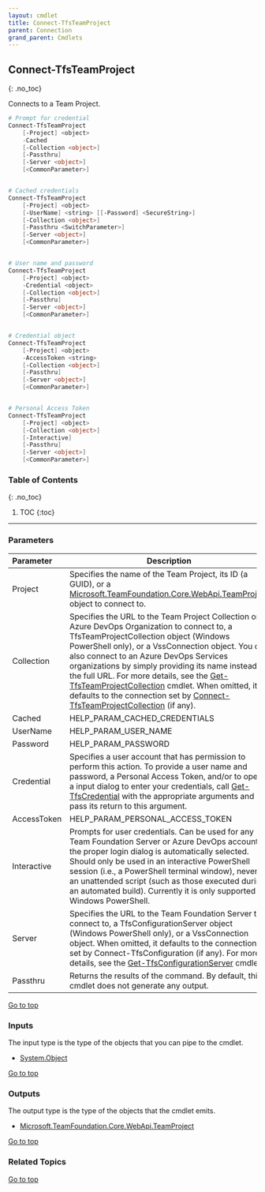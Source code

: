 ```yaml
---
layout: cmdlet
title: Connect-TfsTeamProject
parent: Connection
grand_parent: Cmdlets
---
```

## Connect-TfsTeamProject
{: .no_toc}

Connects to a Team Project.

```powershell
# Prompt for credential
Connect-TfsTeamProject
    [-Project] <object>
    -Cached
    [-Collection <object>]
    [-Passthru]
    [-Server <object>]
    [<CommonParameter>]


# Cached credentials
Connect-TfsTeamProject
    [-Project] <object>
    [-UserName] <string> [[-Password] <SecureString>]
    [-Collection <object>]
    [-Passthru <SwitchParameter>]
    [-Server <object>]
    [<CommonParameter>]


# User name and password
Connect-TfsTeamProject
    [-Project] <object>
    -Credential <object>
    [-Collection <object>]
    [-Passthru]
    [-Server <object>]
    [<CommonParameter>]


# Credential object
Connect-TfsTeamProject
    [-Project] <object>
    -AccessToken <string>
    [-Collection <object>]
    [-Passthru]
    [-Server <object>]
    [<CommonParameter>]


# Personal Access Token
Connect-TfsTeamProject
    [-Project] <object>
    [-Collection <object>]
    [-Interactive]
    [-Passthru]
    [-Server <object>]
    [<CommonParameter>]

```

### Table of Contents
{: .no_toc}

1. TOC
{:toc}

-----
### Parameters

| Parameter | Description |
|:----------|-------------|
 | Project | Specifies the name of the Team Project, its ID (a GUID), or a [Microsoft.TeamFoundation.Core.WebApi.TeamProject](https://docs.microsoft.com/en-us/dotnet/api/Microsoft.TeamFoundation.Core.WebApi.TeamProject) object to connect to. |
 | Collection | Specifies the URL to the Team Project Collection or Azure DevOps Organization to connect to, a TfsTeamProjectCollection object (Windows PowerShell only), or a VssConnection object. You can also connect to an Azure DevOps Services organizations by simply providing its name instead of the full URL. For more details, see the [Get-TfsTeamProjectCollection](https://tfscmdlets.dev/Cmdlets/TeamProjectCollection/Get-TfsTeamProjectCollection) cmdlet. When omitted, it defaults to the connection set by [Connect-TfsTeamProjectCollection](https://tfscmdlets.dev/Cmdlets/Connection/Connect-TfsTeamProjectCollection) (if any). |
 | Cached | HELP_PARAM_CACHED_CREDENTIALS |
 | UserName | HELP_PARAM_USER_NAME |
 | Password | HELP_PARAM_PASSWORD |
 | Credential | Specifies a user account that has permission to perform this action. To provide a user name and password, a Personal Access Token, and/or to open a input dialog to enter your credentials, call [Get-TfsCredential](https://tfscmdlets.dev/Cmdlets/Connection/Get-TfsCredential) with the appropriate arguments and pass its return to this argument. |
 | AccessToken | HELP_PARAM_PERSONAL_ACCESS_TOKEN |
 | Interactive | Prompts for user credentials. Can be used for any Team Foundation Server or Azure DevOps account - the proper login dialog is automatically selected. Should only be used in an interactive PowerShell session (i.e., a PowerShell terminal window), never in an unattended script (such as those executed during an automated build). Currently it is only supported in Windows PowerShell. |
 | Server | Specifies the URL to the Team Foundation Server to connect to, a TfsConfigurationServer object (Windows PowerShell only), or a VssConnection object. When omitted, it defaults to the connection set by Connect-TfsConfiguration (if any). For more details, see the [Get-TfsConfigurationServer](https://tfscmdlets.dev/Cmdlets/ConfigServer/Get-TfsConfigurationServer) cmdlet. |
 | Passthru | Returns the results of the command. By default, this cmdlet does not generate any output. |
 
[Go to top](#connect-tfsteamproject)

### Inputs

The input type is the type of the objects that you can pipe to the cmdlet.

* [System.Object](https://docs.microsoft.com/en-us/dotnet/api/System.Object)

[Go to top](#connect-tfsteamproject)

### Outputs

The output type is the type of the objects that the cmdlet emits.

* [Microsoft.TeamFoundation.Core.WebApi.TeamProject](https://docs.microsoft.com/en-us/dotnet/api/Microsoft.TeamFoundation.Core.WebApi.TeamProject)

[Go to top](#connect-tfsteamproject)

### Related Topics



[Go to top](#connect-tfsteamproject)

